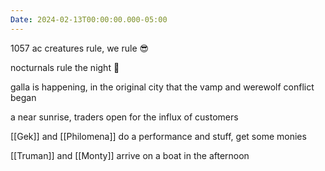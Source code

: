 ```yaml
---
Date: 2024-02-13T00:00:00.000-05:00
---
```

1057 ac
creatures rule, we rule 😎

nocturnals rule the night 🧛

galla is happening, in the original city that the vamp and werewolf conflict began

a near sunrise, traders open for the influx of customers

[[Gek]] and [[Philomena]] do a performance and stuff, get some monies

[[Truman]] and [[Monty]] arrive on a boat in the afternoon
